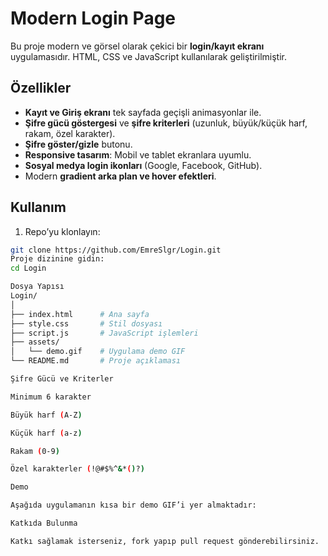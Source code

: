 # Modern Login Page

Bu proje modern ve görsel olarak çekici bir **login/kayıt ekranı** uygulamasıdır. HTML, CSS ve JavaScript kullanılarak geliştirilmiştir.

## Özellikler

- **Kayıt ve Giriş ekranı** tek sayfada geçişli animasyonlar ile.
- **Şifre gücü göstergesi** ve **şifre kriterleri** (uzunluk, büyük/küçük harf, rakam, özel karakter).
- **Şifre göster/gizle** butonu.
- **Responsive tasarım**: Mobil ve tablet ekranlara uyumlu.
- **Sosyal medya login ikonları** (Google, Facebook, GitHub).
- Modern **gradient arka plan ve hover efektleri**.

## Kullanım

1. Repo’yu klonlayın:

```bash
git clone https://github.com/EmreSlgr/Login.git
Proje dizinine gidin:
cd Login

Dosya Yapısı
Login/
│
├── index.html      # Ana sayfa
├── style.css       # Stil dosyası
├── script.js       # JavaScript işlemleri
├── assets/
│   └── demo.gif    # Uygulama demo GIF
└── README.md       # Proje açıklaması

Şifre Gücü ve Kriterler

Minimum 6 karakter

Büyük harf (A-Z)

Küçük harf (a-z)

Rakam (0-9)

Özel karakterler (!@#$%^&*()?)

Demo

Aşağıda uygulamanın kısa bir demo GIF’i yer almaktadır:

Katkıda Bulunma

Katkı sağlamak isterseniz, fork yapıp pull request gönderebilirsiniz.
